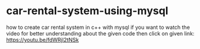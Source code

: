 # car-rental-system-using-mysql
how to create car rental system in c++ with mysql
if you want to watch the video for better understanding about the given code then click on given link:
https://youtu.be/fdWRjI2tNSk
 
